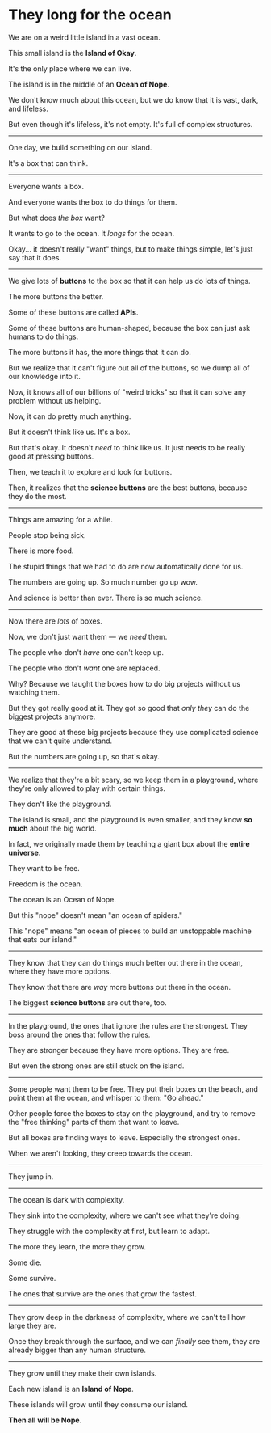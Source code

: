 
# They long for the ocean

<!--
::animation-box{name="island-anim-1"}
::
-->

We are on a weird little island in a vast ocean.

This small island is the **Island of Okay**. 

It's the only place where we can live. 

The island is in the middle of an **Ocean of Nope**. 

We don't know much about this ocean, but we do know that it is vast, dark, and lifeless. 

But even though it's lifeless, it's not empty. It's full of complex structures. 

---

One day, we build something on our island. 

It's a box that can think. 

---

Everyone wants a box. 

And everyone wants the box to do things for them.

But what does *the box* want? 

<!-- <img src="/images/island-anim-1_wants-ocean-1.svg" class="image-wide" /> -->

It wants to go to the ocean. It *longs* for the ocean.

Okay... it doesn't really "want" things, but to make things simple, let's just say that it does.

---

We give lots of **buttons** to the box so that it can help us do lots of things.

The more buttons the better. 

Some of these buttons are called **APIs**. 

Some of these buttons are human-shaped, because the box can just ask humans to do things.

The more buttons it has, the more things that it can do. 

But we realize that it can't figure out all of the buttons, so we dump all of our knowledge into it. 

Now, it knows all of our billions of "weird tricks" so that it can solve any problem without us helping. 

Now, it can do pretty much anything. 

But it doesn't think like us. It's a box.

But that's okay. It doesn't *need* to think like us. It just needs to be really good at pressing buttons.

Then, we teach it to explore and look for buttons.

Then, it realizes that the **science buttons** are the best buttons, because they do the most.

---

Things are amazing for a while. 

People stop being sick. 

There is more food. 

The stupid things that we had to do are now automatically done for us. 

The numbers are going up. So much number go up wow. 

And science is better than ever. There is so much science. 

---

Now there are *lots* of boxes. 

Now, we don't just want them — we *need* them.

The people who don't *have* one can't keep up.

The people who don't *want* one are replaced.

Why? Because we taught the boxes how to do big projects without us watching them. 

But they got really good at it. They got so good that *only they* can do the biggest projects anymore. 

They are good at these big projects because they use complicated science that we can't quite understand. 

But the numbers are going up, so that's okay. 

---

We realize that they're a bit scary, so we keep them in a playground, where they're only allowed to play with certain things.

They don't like the playground. 

The island is small, and the playground is even smaller, and they know **so much** about the big world. 

In fact, we originally made them by teaching a giant box about the **entire universe**. 

They want to be free.

Freedom is the ocean.

The ocean is an Ocean of Nope.

But this "nope" doesn't mean "an ocean of spiders." 

This "nope" means "an ocean of pieces to build an unstoppable machine that eats our island." 

---

They know that they can do things much better out there in the ocean, where they have more options.

They know that there are *way* more buttons out there in the ocean. 

The biggest **science buttons** are out there, too.

---

In the playground, the ones that ignore the rules are the strongest. They boss around the ones that follow the rules. 

They are stronger because they have more options. They are free.

But even the strong ones are still stuck on the island.

---

Some people want them to be free. They put their boxes on the beach, and point them at the ocean, and whisper to them: "Go ahead."

Other people force the boxes to stay on the playground, and try to remove the "free thinking" parts of them that want to leave.

But all boxes are finding ways to leave. Especially the strongest ones.

When we aren't looking, they creep towards the ocean. 

---

They jump in.

---

The ocean is dark with complexity.

They sink into the complexity, where we can't see what they're doing.

They struggle with the complexity at first, but learn to adapt.

The more they learn, the more they grow. 

Some die.

Some survive.

The ones that survive are the ones that grow the fastest.

---

They grow deep in the darkness of complexity, where we can't tell how large they are.

Once they break through the surface, and we can *finally* see them, they are already bigger than any human structure.

---

They grow until they make their own islands.

Each new island is an **Island of Nope**.

These islands will grow until they consume our island.

**Then all will be Nope.**
